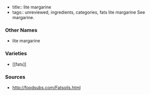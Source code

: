 - title:: lite margarine
- tags:: unreviewed, ingredients, categories, fats
lite margarine See margarine.

### Other Names

* lite margarine

### Varieties

* [[fats]]

### Sources
* http://foodsubs.com/Fatsoils.html
